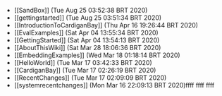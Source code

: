 * [[SandBox]] (Tue Aug 25 03:52:38 BRT 2020)
* [[gettingstarted]] (Tue Aug 25 03:51:34 BRT 2020)
* [[IntroductionToCardiganBay]] (Thu Apr 16 19:26:44 BRT 2020)
* [[EvalExamples]] (Sat Apr 04 13:55:34 BRT 2020)
* [[GettingStarted]] (Sat Apr 04 13:54:13 BRT 2020)
* [[AboutThisWiki]] (Sat Mar 28 18:06:36 BRT 2020)
* [[EmbeddingExamples]] (Wed Mar 18 01:18:14 BRT 2020)
* [[HelloWorld]] (Tue Mar 17 03:42:33 BRT 2020)
* [[CardiganBay]] (Tue Mar 17 02:26:19 BRT 2020)
* [[RecentChanges]] (Tue Mar 17 02:09:09 BRT 2020)
* [[systemrecentchanges]] (Mon Mar 16 22:09:13 BRT 2020)ffff
ffff
ffff